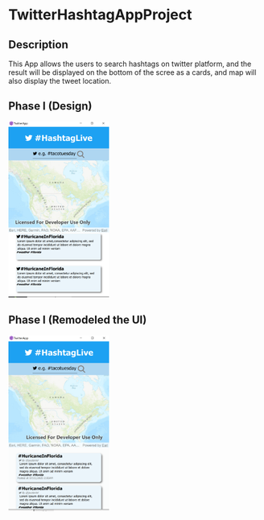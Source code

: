 # TwitterHashtagAppProject

## Description
 This App allows the users to search hashtags on twitter platform, and the result will be displayed on the 
 bottom of the scree as a cards, and map will also display the tweet location. 
 
## Phase I (Design)
 <img src="https://github.com/yousuf1997/TwitterHashtagAppProject/blob/master/Phase1.PNG" width="200" height="350">
 
## Phase I (Remodeled the UI)
 <img src="https://github.com/yousuf1997/TwitterHashtagAppProject/blob/master/Phase1-redesign.PNG" width="200" height="350">
